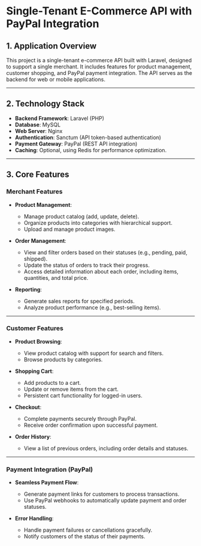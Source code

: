 # Single-Tenant E-Commerce API with PayPal Integration

## 1. Application Overview
This project is a single-tenant e-commerce API built with Laravel, designed to support a single merchant. It includes features for product management, customer shopping, and PayPal payment integration. The API serves as the backend for web or mobile applications.

---

## 2. Technology Stack
- **Backend Framework**: Laravel (PHP)
- **Database**: MySQL
- **Web Server**: Nginx
- **Authentication**: Sanctum (API token-based authentication)
- **Payment Gateway**: PayPal (REST API integration)
- **Caching**: Optional, using Redis for performance optimization.

---

## 3. Core Features

### Merchant Features
- **Product Management**:
    - Manage product catalog (add, update, delete).
    - Organize products into categories with hierarchical support.
    - Upload and manage product images.

- **Order Management**:
    - View and filter orders based on their statuses (e.g., pending, paid, shipped).
    - Update the status of orders to track their progress.
    - Access detailed information about each order, including items, quantities, and total price.

- **Reporting**:
    - Generate sales reports for specified periods.
    - Analyze product performance (e.g., best-selling items).

---

### Customer Features
- **Product Browsing**:
    - View product catalog with support for search and filters.
    - Browse products by categories.

- **Shopping Cart**:
    - Add products to a cart.
    - Update or remove items from the cart.
    - Persistent cart functionality for logged-in users.

- **Checkout**:
    - Complete payments securely through PayPal.
    - Receive order confirmation upon successful payment.

- **Order History**:
    - View a list of previous orders, including order details and statuses.

---

### Payment Integration (PayPal)
- **Seamless Payment Flow**:
    - Generate payment links for customers to process transactions.
    - Use PayPal webhooks to automatically update payment and order statuses.

- **Error Handling**:
    - Handle payment failures or cancellations gracefully.
    - Notify customers of the status of their payments.
